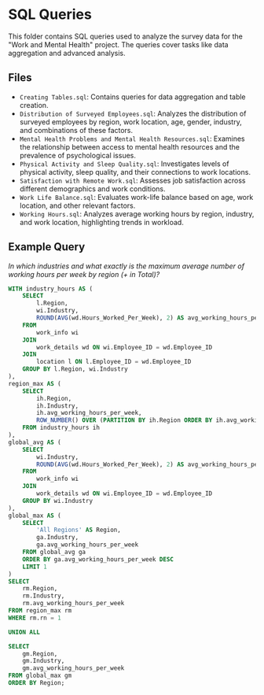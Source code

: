# SQL Queries

This folder contains SQL queries used to analyze the survey data for the "Work and Mental Health" project. The queries cover tasks like data aggregation and advanced analysis.

## Files  
- `Creating Tables.sql`: Contains queries for data aggregation and table creation.  
- `Distribution of Surveyed Employees.sql`: Analyzes the distribution of surveyed employees by region, work location, age, gender, industry, and combinations of these factors.   
- `Mental Health Problems and Mental Health Resources.sql`: Examines the relationship between access to mental health resources and the prevalence of psychological issues.  
- `Physical Activity and Sleep Quality.sql`: Investigates levels of physical activity, sleep quality, and their connections to work locations.  
- `Satisfaction with Remote Work.sql`: Assesses job satisfaction across different demographics and work conditions.  
- `Work Life Balance.sql`: Evaluates work-life balance based on age, work location, and other relevant factors.  
- `Working Hours.sql`: Analyzes average working hours by region, industry, and work location, highlighting trends in workload.  

## Example Query  
*In which industries and what exactly is the maximum average number of working hours per week by region (+ in Total)?*
```sql
WITH industry_hours AS (
    SELECT 
        l.Region, 
        wi.Industry, 
        ROUND(AVG(wd.Hours_Worked_Per_Week), 2) AS avg_working_hours_per_week
    FROM
        work_info wi
    JOIN
        work_details wd ON wi.Employee_ID = wd.Employee_ID
    JOIN
        location l ON l.Employee_ID = wd.Employee_ID
    GROUP BY l.Region, wi.Industry
),
region_max AS (
    SELECT 
        ih.Region, 
        ih.Industry, 
        ih.avg_working_hours_per_week,
        ROW_NUMBER() OVER (PARTITION BY ih.Region ORDER BY ih.avg_working_hours_per_week DESC) AS rn
    FROM industry_hours ih
),
global_avg AS (
    SELECT 
        wi.Industry,
        ROUND(AVG(wd.Hours_Worked_Per_Week), 2) AS avg_working_hours_per_week
    FROM 
        work_info wi
    JOIN 
        work_details wd ON wi.Employee_ID = wd.Employee_ID
    GROUP BY wi.Industry
),
global_max AS (
    SELECT 
        'All Regions' AS Region,
        ga.Industry,
        ga.avg_working_hours_per_week
    FROM global_avg ga
    ORDER BY ga.avg_working_hours_per_week DESC
    LIMIT 1
)
SELECT 
    rm.Region, 
    rm.Industry, 
    rm.avg_working_hours_per_week
FROM region_max rm
WHERE rm.rn = 1

UNION ALL

SELECT 
    gm.Region,
    gm.Industry,
    gm.avg_working_hours_per_week
FROM global_max gm
ORDER BY Region;
